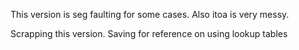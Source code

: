 This version is seg faulting for some cases. Also itoa is very messy.

Scrapping this version. Saving for reference on using lookup tables
